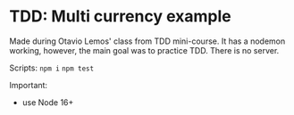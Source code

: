 # TDD: Multi currency example

Made during Otavio Lemos' class from TDD mini-course. It has a nodemon working, however, the main goal was to practice TDD. There is no server.

Scripts:
`npm i`
`npm test`

Important:

- use Node 16+
